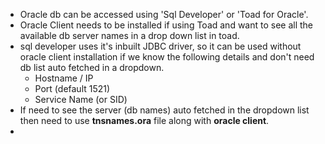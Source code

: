 - Oracle db can be accessed using 'Sql Developer' or 'Toad for Oracle'.
- Oracle Client needs to be installed if using Toad and want to see all the available db server names in a drop down list in toad.
- sql developer uses it's inbuilt JDBC driver, so it can be used without oracle client installation if we know the following details and don't need db list auto fetched in a dropdown.
    - Hostname / IP
    - Port (default 1521)
    - Service Name (or SID)
- If need to see the server (db names) auto fetched in the dropdown list then need to use **tnsnames.ora** file along with **oracle client**.
- 

